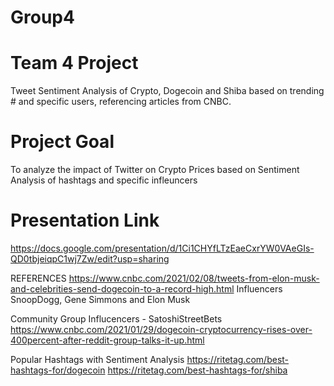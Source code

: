 # Group4
# Team 4 Project
Tweet Sentiment Analysis of Crypto, Dogecoin and Shiba based on trending # and specific users, referencing articles from CNBC.

# Project Goal
To analyze the impact of Twitter on Crypto Prices based on Sentiment Analysis of hashtags and specific infleuncers

# Presentation Link
https://docs.google.com/presentation/d/1Ci1CHYfLTzEaeCxrYW0VAeGIs-QD0tbjeiqpC1wj7Zw/edit?usp=sharing

REFERENCES 
https://www.cnbc.com/2021/02/08/tweets-from-elon-musk-and-celebrities-send-dogecoin-to-a-record-high.html
Influencers SnoopDogg, Gene Simmons and Elon Musk

Community Group Influcencers - SatoshiStreetBets
https://www.cnbc.com/2021/01/29/dogecoin-cryptocurrency-rises-over-400percent-after-reddit-group-talks-it-up.html

Popular Hashtags with Sentiment Analysis 
https://ritetag.com/best-hashtags-for/dogecoin
https://ritetag.com/best-hashtags-for/shiba
